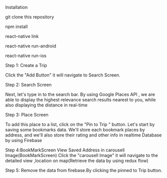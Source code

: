 Installation

git clone this repository

npm install

react-native link

react-native run-android

react-native run-ios

Step 1: Create a Trip 

Click the "Add Button" it will navigate to Search Screen.


    
Step 2: Search Screen

Next, let's type in to the search bar. By using Google Places API , we are able to display the highest relevance search results nearest to you, while also displaying the distance in real-time
    
Step 3: Place Screen

To add this place to a list, click on the "Pin to Trip " button.
Let's start by saving some bookmarks data. We'll store each bookmark places by address, and we'll also store their rating and other info in realtime Database by using Firebase

  
Step 4:BookMarkScreen
View Saved Address in carousell Image(BookMarkScreen)
Click the "carousell Image" it will navigate to the detailed view ,location on map(Retrieve the data by using redux flow)

Step 5: Remove the data from firebase.By clicking the pinned to Trip button.


